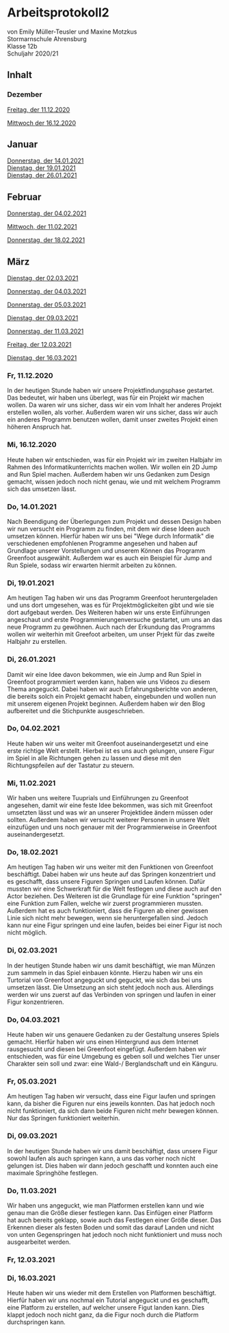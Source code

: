 # Arbeitsprotokoll2
von Emily Müller-Teusler und Maxine Motzkus                                                                              
Stormarnschule Ahrensburg                                                                         
Klasse 12b                                                                               
Schuljahr 2020/21                                                                                                  

## Inhalt

### Dezember
[Freitag, der 11.12.2020](#1)

[Mittwoch der 16.12.2020](#2)

## Januar  
[Donnerstag, der 14.01.2021](#3)                        
[Dienstag, der 19.01.2021](#4)                    
[Dienstag, der 26.01.2021](#5)

## Februar
[Donnerstag, der 04.02.2021](#6)

[Mittwoch, der 11.02.2021](#7)

[Donnerstag, der 18.02.2021](#8)


## März
[Dienstag, der 02.03.2021](#9)

[Donnerstag, der 04.03.2021](#10)

[Donnerstag, der 05.03.2021](#11)

[Dienstag, der 09.03.2021](#12)

[Donnerstag, der 11.03.2021](#13)

[Freitag, der 12.03.2021](#14)

[Dienstag, der 16.03.2021](#15)

### Fr, 11.12.2020<a name="1"></a>
In der heutigen Stunde haben wir unsere Projektfindungsphase gestartet. Das bedeutet, wir haben uns überlegt, was für ein Projekt wir machen wollen. Da waren wir uns sicher, dass wir ein vom Inhalt her anderes Projekt erstellen wollen, als vorher. Außerdem waren wir uns sicher, dass wir auch ein anderes Programm benutzen wollen, damit unser zweites Projekt einen höheren Anspruch hat. 

### Mi, 16.12.2020<a name="2"></a>
Heute haben wir entschieden, was für ein Projekt wir im zweiten Halbjahr im Rahmen des Informatikunterrichts machen wollen. Wir wollen ein 2D Jump and Run Spiel machen. Außerdem haben wir uns Gedanken zum Design gemacht, wissen jedoch noch nicht genau, wie und mit welchem Programm sich das umsetzen lässt.

### Do, 14.01.2021<a name="3"></a>
Nach Beendigung der Überlegungen zum Projekt und dessen Design haben wir nun versucht ein Programm zu finden, mit dem wir diese Ideen auch umsetzen können. Hierfür haben wir uns bei "Wege durch Informatik" die verschiedenen empfohlenen Programme angesehen und haben auf Grundlage unserer Vorstellungen und unserem Können das Programm Greenfoot ausgewählt. Außerdem war es auch ein Beispiel für Jump and Run Spiele, sodass wir erwarten hiermit arbeiten zu können.

### Di, 19.01.2021<a name="4"></a>
Am heutigen Tag haben wir uns das Programm Greenfoot heruntergeladen und uns dort umgesehen, was es für Projektmöglickeiten gibt und wie sie dort aufgebaut werden. Des Weiteren haben wir uns erste Einführungen angeschaut und erste Programmierungenversuche gestartet, um uns an das neue Programm zu gewöhnen. Auch nach der Erkundung das Programms wollen wir weiterhin mit Greefoot arbeiten, um unser Prjekt für das zweite Halbjahr zu erstellen.

### Di, 26.01.2021<a name="5"></a>
Damit wir eine Idee davon bekommen, wie ein Jump and Run Spiel in Greenfoot programmiert werden kann, haben wie uns Videos zu diesem Thema angeguckt. Dabei haben wir auch Erfahrungsberichte von anderen, die bereits solch ein Projekt gemacht haben, eingebunden und wollen nun mit unserem eigenen Projekt beginnen. Außerdem haben wir den Blog aufbereitet und die Stichpunkte ausgeschrieben. 

### Do, 04.02.2021<a name="6"></a>
Heute haben wir uns weiter mit Greenfoot auseinandergesetzt und eine erste richtige Welt erstellt. Hierbei ist es uns auch gelungen, unsere Figur im Spiel in alle Richtungen gehen zu lassen und diese mit den Richtungspfeilen auf der Tastatur zu steuern. 

### Mi, 11.02.2021<a name="7"></a>
Wir haben uns weitere Tuuprials und Einführungen zu Greenfoot angesehen, damit wir eine feste Idee bekommen, was sich mit Greenfoot umsetzten lässt und was wir an unserer Projektidee ändern müssen oder sollten. Außerdem haben wir versucht weiterer Personen in unsere Welt einzufügen und uns noch genauer mit der Programmierweise in Greenfoot auseinandergesetzt.

### Do, 18.02.2021<a name="8"></a>
Am heutigen Tag haben wir uns weiter mit den Funktionen von Greenfoot beschäftigt. Dabei haben wir uns heute auf das Springen konzentriert und es geschafft, dass unsere Figuren Springen und Laufen können. Dafür mussten wir eine Schwerkraft für die Welt festlegen und diese auch auf den Actor beziehen. Des Weiteren ist die Grundlage für eine Funktion "springen" eine Funktion zum Fallen, welche wir zuerst programmieren mussten. Außerdem hat es auch funktioniert, dass die Figuren ab einer gewissen Linie sich nicht mehr bewegen, wenn sie heruntergefallen sind. Jedoch kann nur eine Figur springen und eine laufen, beides bei einer Figur ist noch nicht möglich.

### Di, 02.03.2021<a name="9"></a>
In der heutigen Stunde haben wir uns damit beschäftigt, wie man Münzen zum sammeln in das Spiel einbauen könnte. Hierzu haben wir uns ein Turtorial von Greenfoot angeguckt und geguckt, wie sich das bei uns umsetzen lässt. Die Umsetzung an sich steht jedoch noch aus. Allerdings werden wir uns zuerst auf das Verbinden von springen und laufen in einer Figur konzentrieren.

### Do, 04.03.2021<a name="10"></a>
Heute haben wir uns genauere Gedanken zu der Gestaltung unseres Spiels gemacht. Hierfür haben wir uns einen Hintergrund aus dem Internet rausgesucht und diesen bei Greenfoot eingefügt. Außerdem haben wir entschieden, was für eine Umgebung es geben soll und welches Tier unser Charakter sein soll und zwar: eine Wald-/ Berglandschaft und ein Känguru. 

### Fr, 05.03.2021<a name="11"></a>
Am heutigen Tag haben wir versucht, dass eine Figur laufen und springen kann, da bisher die Figuren nur eins jeweils konnten. Das hat jedoch noch nicht funktioniert, da sich dann beide Figuren nicht mehr bewegen können. Nur das Springen funktioniert weiterhin. 

### Di, 09.03.2021<a name="12"></a>
In der heutigen Stunde haben wir uns damit beschäftigt, dass unsere Figur sowohl laufen als auch springen kann, a uns das vorher noch nicht gelungen ist. Dies haben wir dann jedoch geschafft und konnten auch eine maximale Springhöhe festlegen.

### Do, 11.03.2021<a name="13"></a>
Wir haben uns angeguckt, wie man Platformen erstellen kann und wie genau man die Größe dieser festlegen kann. Das Einfügen einer Platform hat auch bereits geklapp, sowie auch das Festlegen einer Größe dieser. Das Erkennen dieser als festen Boden und somit das darauf Landen und nicht von unten Gegenspringen hat jedoch noch nicht funktioniert und muss noch ausgearbeitet werden. 

### Fr, 12.03.2021<a name="14"></a>


### Di, 16.03.2021<a name="15"></a>
Heute haben wir uns wieder mit dem Erstellen von Platformen beschäftigt. Hierfür haben wir uns nochmal ein Tutorial angeguckt und es geschafft, eine Platform zu erstellen, auf welcher unsere Figut landen kann. Dies klappt jedoch noch nicht ganz, da die Figur noch durch die Platform durchspringen kann.
